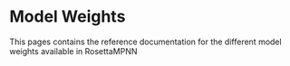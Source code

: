 # Model Weights
This pages contains the reference documentation for the different model weights available in RosettaMPNN